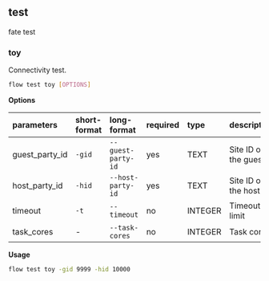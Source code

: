 ## test
fate test
### toy
Connectivity test.
```bash
flow test toy [OPTIONS]
```
**Options**

| parameters | short-format | long-format | required | type | description |
| :-------- |:-----|:-------------| :--- | :----- |------|
| guest_party_id | `-gid` | `--guest-party-id` | yes | TEXT | Site ID of the guest |
| host_party_id | `-hid` | `--host-party-id` | yes | TEXT | Site ID of the host |
| timeout | `-t` | `--timeout` | no | INTEGER | Timeout limit |
| task_cores | - | `--task-cores` | no | INTEGER | Task cores |
**Usage**
```bash
flow test toy -gid 9999 -hid 10000
```

